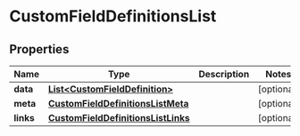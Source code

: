 

# CustomFieldDefinitionsList


## Properties

| Name | Type | Description | Notes |
|------------ | ------------- | ------------- | -------------|
|**data** | [**List&lt;CustomFieldDefinition&gt;**](CustomFieldDefinition.md) |  |  [optional] |
|**meta** | [**CustomFieldDefinitionsListMeta**](CustomFieldDefinitionsListMeta.md) |  |  [optional] |
|**links** | [**CustomFieldDefinitionsListLinks**](CustomFieldDefinitionsListLinks.md) |  |  [optional] |



